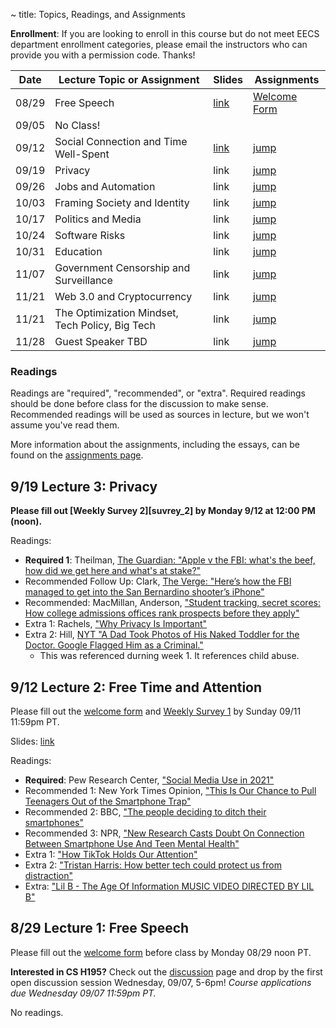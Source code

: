 ~ title: Topics, Readings, and Assignments

**Enrollment**: If you are looking to enroll in this course but do not meet EECS department enrollment categories, please email the instructors who can provide you with a permission code. Thanks!

| Date  | Lecture Topic or Assignment                     | Slides | Assignments |
|-------|-------------------------------------------------|--------| ----------- |
| 08/29 | Free Speech                                     | [link][free_slides] | [Welcome Form][welcome_form] |
| 09/05 | No Class!                                       |      |                          |
| 09/12 | Social Connection and Time Well-Spent           | [link][social_slides] | [jump][L02_anchor] |
| 09/19 | Privacy                                         | link | [jump][L03_anchor] |
| 09/26 | Jobs and Automation                             | link | [jump][L04_anchor] |
| 10/03 | Framing Society and Identity                    | link | [jump][L05_anchor] |
| 10/17 | Politics and Media                              | link | [jump][L06_anchor] |
| 10/24 | Software Risks                                  | link | [jump][L07_anchor] |
| 10/31 | Education	                                      | link | [jump][L08_anchor] |
| 11/07 | Government Censorship and Surveillance          | link | [jump][L09_anchor] |
| 11/21 | Web 3.0 and Cryptocurrency                      | link | [jump][L10_anchor] |
| 11/21 | The Optimization Mindset, Tech Policy, Big Tech | link | [jump][L11_anchor] |
| 11/28 | Guest Speaker TBD                               | link | [jump][L12_anchor] |

### Readings
Readings are "required", "recommended", or "extra". Required readings should be
done before class for the discussion to make sense. Recommended readings will be
used as sources in lecture, but we won't assume you've read them.

More information about the assignments, including the essays, can be found on the [assignments page](https://inst.eecs.berkeley.edu/~cs195/sp22/assignments.html).

<!-- FOR STAFF: Previous lecture links are in lecture-links.md -->

## 9/19 Lecture 3: Privacy

**Please fill out [Weekly Survey 2][suvrey_2] by Monday 9/12 at 12:00 PM (noon).**

Readings:
* **Required 1**: Theilman, [The Guardian: "Apple v the FBI: what's the beef, how did we get here and what's at stake?"](https://www.theguardian.com/technology/2016/feb/20/apple-fbi-iphone-explainer-san-bernardino)
* Recommended Follow Up: Clark, [The Verge: "Here’s how the FBI managed to get into the San Bernardino shooter’s iPhone"](https://www.theverge.com/2021/4/14/22383957/fbi-san-bernadino-iphone-hack-shooting-investigation)
* Recommended: MacMillan, Anderson, ["Student tracking, secret scores: How college admissions offices rank prospects before they apply"](https://www.washingtonpost.com/business/2019/10/14/colleges-quietly-rank-prospective-students-based-their-personal-data/)
* Extra 1: Rachels, ["Why Privacy Is Important"](https://www.jstor.org/stable/2265077?seq=1)
* Extra 2: Hill, [NYT "A Dad Took Photos of His Naked Toddler for the Doctor. Google Flagged Him as a Criminal."](https://www.nytimes.com/2022/08/21/technology/google-surveillance-toddler-photo.html)
    * This was referenced durning week 1. It references child abuse.

[survey_2]: https://forms.gle/Nx3cJyVKyDeK2YHPA

## 9/12 Lecture 2: Free Time and Attention

Please fill out the [welcome form][welcome_form] and [Weekly Survey 1](https://forms.gle/XAdWb9a4gf3N7RaQ9) by Sunday 09/11 11:59pm PT.

Slides: [link][social_slides]

Readings:

* **Required**: Pew Research Center, ["Social Media Use in 2021"](https://www.pewresearch.org/internet/2021/04/07/social-media-use-in-2021/)
* Recommended 1: New York Times Opinion, ["This Is Our Chance to Pull Teenagers Out of the Smartphone Trap"](https://www.nytimes.com/2021/07/31/opinion/smartphone-iphone-social-media-isolation.html)
* Recommended 2: BBC, ["The people deciding to ditch their smartphones"](https://www.bbc.com/news/business-60067032)
* Recommended 3: NPR, ["New Research Casts Doubt On Connection Between Smartphone Use And Teen Mental Health"](https://www.npr.org/2019/08/19/752529380/new-research-casts-doubt-on-connection-between-smartphone-use-and-teen-mental-he)
* Extra 1: ["How TikTok Holds Our Attention"](https://www.newyorker.com/magazine/2019/09/30/how-tiktok-holds-our-attention)
* Extra 2: ["Tristan Harris: How better tech could protect us from distraction"](https://www.ted.com/talks/tristan_harris_how_better_tech_could_protect_us_from_distraction/up-next)
* Extra: ["Lil B - The Age Of Information MUSIC VIDEO DIRECTED BY LIL B"](https://www.youtube.com/watch?v=corY-FZAZog)


## 8/29 Lecture 1: Free Speech

Please fill out the [welcome form][welcome_form] before class by Monday 08/29 noon PT.

**Interested in CS H195?** Check out the [discussion](https://inst.eecs.berkeley.edu/~cs195/fa22/discussion) page and drop by the first open discussion session Wednesday, 09/07, 5-6pm! *Course applications due Wednesday 09/07 11:59pm PT.*

No readings.

[speech_anchor]: https://inst.eecs.berkeley.edu/~cs195/fa22/#8-29-lecture-1-free-speech-slides
[L02_anchor]: https://inst.eecs.berkeley.edu/~cs195/fa22/#9-12-lecture-2-free-time-and-attention
[L03_anchor]: https://inst.eecs.berkeley.edu/~cs195/fa22/#9-12-lecture-2-free-time-and-attention
[L04_anchor]: https://inst.eecs.berkeley.edu/~cs195/fa22/#9-12-lecture-2-free-time-and-attention
[L05_anchor]: https://inst.eecs.berkeley.edu/~cs195/fa22/#9-12-lecture-2-free-time-and-attention
[L06_anchor]: https://inst.eecs.berkeley.edu/~cs195/fa22/#9-12-lecture-2-free-time-and-attention
[L07_anchor]: https://inst.eecs.berkeley.edu/~cs195/fa22/#9-12-lecture-2-free-time-and-attention
[L08_anchor]: https://inst.eecs.berkeley.edu/~cs195/fa22/#9-12-lecture-2-free-time-and-attention
[L09_anchor]: https://inst.eecs.berkeley.edu/~cs195/fa22/#9-12-lecture-2-free-time-and-attention
[L10_anchor]: https://inst.eecs.berkeley.edu/~cs195/fa22/#9-12-lecture-2-free-time-and-attention
[L11_anchor]: https://inst.eecs.berkeley.edu/~cs195/fa22/#9-12-lecture-2-free-time-and-attention
[L12_anchor]: https://inst.eecs.berkeley.edu/~cs195/fa22/#9-12-lecture-2-free-time-and-attention


[free_slides]: https://docs.google.com/presentation/d/1iAga3n5ICEGQDPxLRcGb_yxtw90WBsmIpDfQv_MOAtQ/edit?usp=sharing
[social_slides]: https://docs.google.com/presentation/d/18fPSnXKIvo7AHh8Ga9h8ElzukqdaYhHUD-s_kZlfiYY/edit?usp=sharing
[welcome_form]: https://forms.gle/B47YRvK6m4wQVzpS6
